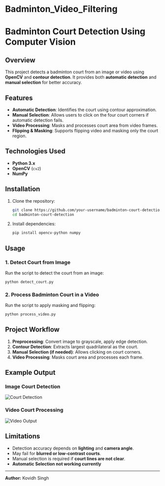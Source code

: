 # Badminton_Video_Filtering
# **Badminton Court Detection Using Computer Vision**

## **Overview**
This project detects a badminton court from an image or video using **OpenCV** and **contour detection**. It provides both **automatic detection** and **manual selection** for better accuracy.

## **Features**
- **Automatic Detection**: Identifies the court using contour approximation.
- **Manual Selection**: Allows users to click on the four court corners if automatic detection fails.
- **Video Processing**: Masks and processes court area from video frames.
- **Flipping & Masking**: Supports flipping video and masking only the court region.

## **Technologies Used**
- **Python 3.x**
- **OpenCV** (`cv2`)
- **NumPy**

## **Installation**
1. Clone the repository:
   ```bash
   git clone https://github.com/your-username/badminton-court-detection.git
   cd badminton-court-detection
   ```
2. Install dependencies:
   ```bash
   pip install opencv-python numpy
   ```

## **Usage**
### **1. Detect Court from Image**
Run the script to detect the court from an image:
```bash
python detect_court.py
```

### **2. Process Badminton Court in a Video**
Run the script to apply masking and flipping:
```bash
python process_video.py
```

## **Project Workflow**
1. **Preprocessing**: Convert image to grayscale, apply edge detection.
2. **Contour Detection**: Extracts largest quadrilateral as the court.
3. **Manual Selection (if needed)**: Allows clicking on court corners.
4. **Video Processing**: Masks court area and processes each frame.

## **Example Output**
### **Image Court Detection**
![Court Detection](https://your-image-link.com)

### **Video Court Processing**
![Video Output](https://your-video-link.com)

## **Limitations**
- Detection accuracy depends on **lighting** and **camera angle**.
- May fail for **blurred or low-contrast courts**.
- Manual selection is required if **court lines are not clear**.
- **Automatic Selection not working currently**


---
**Author:** Kovidh Singh

